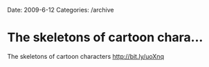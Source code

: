 Date: 2009-6-12
Categories: /archive

# The skeletons of cartoon chara...

The skeletons of cartoon characters <a href="http://bit.ly/uoXnq" rel="nofollow">http://bit.ly/uoXnq</a>

